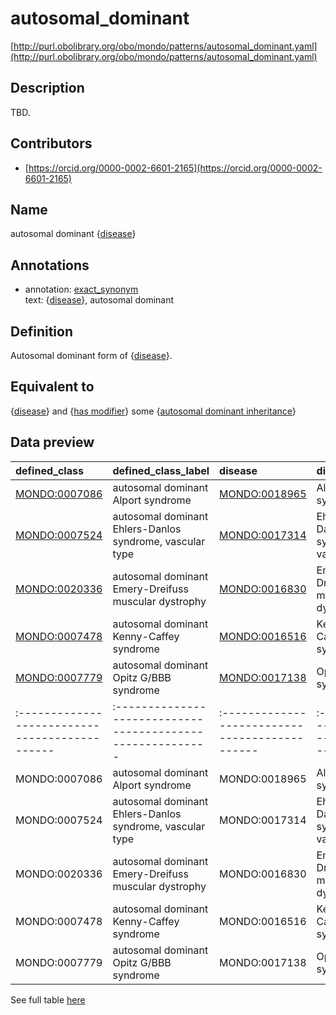 # autosomal_dominant 

[http://purl.obolibrary.org/obo/mondo/patterns/autosomal_dominant.yaml](http://purl.obolibrary.org/obo/mondo/patterns/autosomal_dominant.yaml)
## Description 

TBD.
## Contributors 
* [https://orcid.org/0000-0002-6601-2165](https://orcid.org/0000-0002-6601-2165) 
## Name 

autosomal dominant {[disease](http://purl.obolibrary.org/obo/MONDO_0000001)}

## Annotations 

* annotation: [exact_synonym](http://www.geneontology.org/formats/oboInOwl#hasExactSynonym)  
text: {[disease](http://purl.obolibrary.org/obo/MONDO_0000001)}, autosomal dominant

## Definition 

Autosomal dominant form of {[disease](http://purl.obolibrary.org/obo/MONDO_0000001)}.

## Equivalent to 

{[disease](http://purl.obolibrary.org/obo/MONDO_0000001)} and {[has modifier](http://purl.obolibrary.org/obo/RO_0002573)} some {[autosomal dominant inheritance](http://purl.obolibrary.org/obo/HP_0000006)}

## Data preview 
| defined_class                                | defined_class_label                                      | disease                                      | disease_label                         |
|:---------------------------------------------|:---------------------------------------------------------|:---------------------------------------------|:--------------------------------------|
| [MONDO:0007086](http://purl.obolibrary.org/obo/MONDO_0007086) | autosomal dominant Alport syndrome                       | [MONDO:0018965](http://purl.obolibrary.org/obo/MONDO_0018965) | Alport syndrome                       |
| [MONDO:0007524](http://purl.obolibrary.org/obo/MONDO_0007524) | autosomal dominant Ehlers-Danlos syndrome, vascular type | [MONDO:0017314](http://purl.obolibrary.org/obo/MONDO_0017314) | Ehlers-Danlos syndrome, vascular type |
| [MONDO:0020336](http://purl.obolibrary.org/obo/MONDO_0020336) | autosomal dominant Emery-Dreifuss muscular dystrophy     | [MONDO:0016830](http://purl.obolibrary.org/obo/MONDO_0016830) | Emery-Dreifuss muscular dystrophy     |
| [MONDO:0007478](http://purl.obolibrary.org/obo/MONDO_0007478) | autosomal dominant Kenny-Caffey syndrome                 | [MONDO:0016516](http://purl.obolibrary.org/obo/MONDO_0016516) | Kenny-Caffey syndrome                 |
| [MONDO:0007779](http://purl.obolibrary.org/obo/MONDO_0007779) | autosomal dominant Opitz G/BBB syndrome                  | [MONDO:0017138](http://purl.obolibrary.org/obo/MONDO_0017138) | Opitz G/BBB syndrome                  || defined:class                                | defined:class:label                                      | disease                                      | disease:label                         |
|:---------------------------------------------|:---------------------------------------------------------|:---------------------------------------------|:--------------------------------------|
| MONDO:0007086 | autosomal dominant Alport syndrome                       | MONDO:0018965 | Alport syndrome                       |
| MONDO:0007524 | autosomal dominant Ehlers-Danlos syndrome, vascular type | MONDO:0017314 | Ehlers-Danlos syndrome, vascular type |
| MONDO:0020336 | autosomal dominant Emery-Dreifuss muscular dystrophy     | MONDO:0016830 | Emery-Dreifuss muscular dystrophy     |
| MONDO:0007478 | autosomal dominant Kenny-Caffey syndrome                 | MONDO:0016516 | Kenny-Caffey syndrome                 |
| MONDO:0007779 | autosomal dominant Opitz G/BBB syndrome                  | MONDO:0017138 | Opitz G/BBB syndrome                  |

See full table [here](https://github.com/monarch-initiative/mondo/blob/master/src/patterns/data/matches/autosomal_dominant.tsv) 

